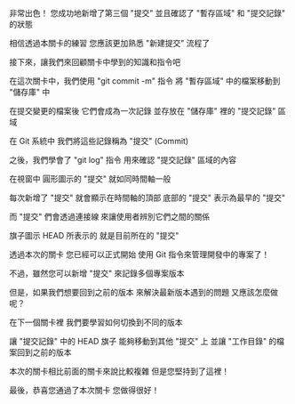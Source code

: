 非常出色！
您成功地新增了第三個 "提交"
並且確認了 "暫存區域" 和 "提交記錄" 的狀態

相信透過本關卡的練習
您應該更加熟悉 "新建提交" 流程了

接下來，讓我們來回顧關卡中學到的知識和指令吧

在這次關卡中，我們使用 "git commit -m" 指令
將 "暫存區域" 中的檔案移動到 "儲存庫" 中

在提交變更的檔案後
它們會成為一次記錄
並存放在 "儲存庫" 裡的 "提交記錄" 區域

在 Git 系統中
我們將這些記錄稱為 "提交" (Commit)

之後，我們學會了 "git log" 指令
用來確認 "提交記錄" 區域的內容

在視窗中
圓形圖示的 "提交" 就如同時間軸一般

每次新增了 "提交"
就會顯示在時間軸的頂部
底部的 "提交" 表示為最早的 "提交"

而 "提交" 們會透過連接線
來讓使用者辨別它們之間的關係

旗子圖示 HEAD 所表示的
就是目前所在的 "提交" 

透過本次的關卡
您已經可以正式開始
使用 Git 指令來管理開發中的專案了！

不過，雖然您可以新增 "提交"
來記錄多個專案版本

但是，如果我們想要回到之前的版本
來解決最新版本遇到的問題
又應該怎麼做呢？

在下一個關卡裡
我們要學習如何切換到不同的版本

讓 "提交記錄" 中的 HEAD 旗子
能夠移動到其他 "提交" 上
並讓 "工作目錄" 的檔案回到之前的版本

本次的關卡相比前面的關卡來說比較複雜
但是您堅持到了這裡！

最後，恭喜您通過了本次關卡
您做得很好！


